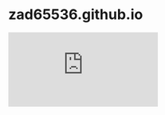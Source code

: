 # zad65536.github.io

<div class="sketchfab-embed-wrapper"> <iframe title="Hintze Hall, NHM London [point cloud]" frameborder="0" allowfullscreen mozallowfullscreen="true" webkitallowfullscreen="true" allow="autoplay; fullscreen; xr-spatial-tracking" xr-spatial-tracking execution-while-out-of-viewport execution-while-not-rendered web-share src="https://sketchfab.com/models/be909aa8afa545118be6d36397529e2f/embed?autostart=1&annotations_visible=1&ui_infos=0&ui_stop=0&ui_inspector=0&ui_watermark_link=0&ui_watermark=0&ui_ar=0&ui_help=0&ui_settings=0&ui_vr=0&dnt=1"> </iframe> </div>
